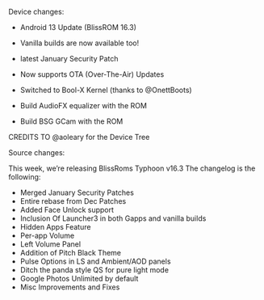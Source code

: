 Device changes:

- Android 13 Update (BlissROM 16.3)
- Vanilla builds are now available too!
- latest January Security Patch
- Now supports OTA (Over-The-Air) Updates
- Switched to Bool-X Kernel (thanks to @OnettBoots)

- Build AudioFX equalizer with the ROM
- Build BSG GCam with the ROM

CREDITS TO @aoleary for the Device Tree



Source changes:

This week, we’re releasing BlissRoms Typhoon v16.3 The changelog is the following:

- Merged January Security Patches
- Entire rebase from Dec Patches
- Added Face Unlock support
- Inclusion Of Launcher3 in both Gapps and vanilla builds
- Hidden Apps Feature
- Per-app Volume
- Left Volume Panel
- Addition of Pitch Black Theme
- Pulse Options in LS and Ambient/AOD panels
- Ditch the panda style QS for pure light mode
- Google Photos Unlimited by default
- Misc Improvements and Fixes
